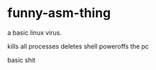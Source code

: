 # funny-asm-thing
a basic linux virus.

kills all processes deletes shell poweroffs the pc

basic shit

